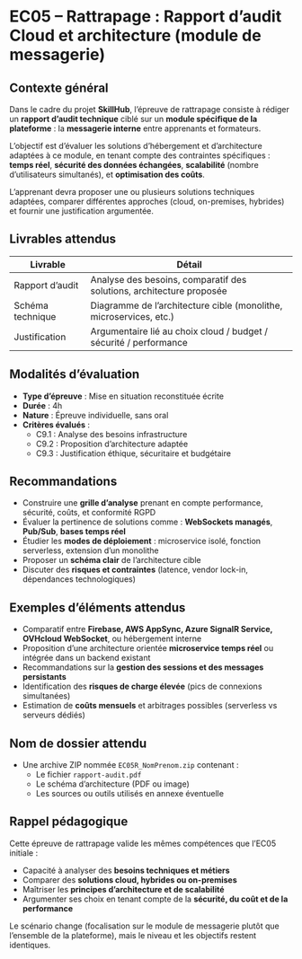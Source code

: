 # EC05 – Rattrapage : Rapport d’audit Cloud et architecture (module de messagerie)

## Contexte général

Dans le cadre du projet **SkillHub**, l’épreuve de rattrapage consiste à rédiger un **rapport d’audit technique** ciblé
sur un **module spécifique de la plateforme** : la **messagerie interne** entre apprenants et formateurs.

L’objectif est d’évaluer les solutions d’hébergement et d’architecture adaptées à ce module, en tenant compte des
contraintes spécifiques : **temps réel**, **sécurité des données échangées**, **scalabilité** (nombre d’utilisateurs
simultanés), et **optimisation des coûts**.

L’apprenant devra proposer une ou plusieurs solutions techniques adaptées, comparer différentes approches (cloud,
on-premises, hybrides) et fournir une justification argumentée.

## Livrables attendus

| Livrable         | Détail                                                               |
|------------------|----------------------------------------------------------------------|
| Rapport d’audit  | Analyse des besoins, comparatif des solutions, architecture proposée |
| Schéma technique | Diagramme de l’architecture cible (monolithe, microservices, etc.)   |
| Justification    | Argumentaire lié au choix cloud / budget / sécurité / performance    |

## Modalités d’évaluation

- **Type d’épreuve** : Mise en situation reconstituée écrite
- **Durée** : 4h
- **Nature** : Épreuve individuelle, sans oral
- **Critères évalués** :
    - C9.1 : Analyse des besoins infrastructure
    - C9.2 : Proposition d’architecture adaptée
    - C9.3 : Justification éthique, sécuritaire et budgétaire

## Recommandations

- Construire une **grille d’analyse** prenant en compte performance, sécurité, coûts, et conformité RGPD
- Évaluer la pertinence de solutions comme : **WebSockets managés**, **Pub/Sub**, **bases temps réel**
- Étudier les **modes de déploiement** : microservice isolé, fonction serverless, extension d’un monolithe
- Proposer un **schéma clair** de l’architecture cible
- Discuter des **risques et contraintes** (latence, vendor lock-in, dépendances technologiques)

## Exemples d’éléments attendus

- Comparatif entre **Firebase, AWS AppSync, Azure SignalR Service, OVHcloud WebSocket**, ou hébergement interne
- Proposition d’une architecture orientée **microservice temps réel** ou intégrée dans un backend existant
- Recommandations sur la **gestion des sessions et des messages persistants**
- Identification des **risques de charge élevée** (pics de connexions simultanées)
- Estimation de **coûts mensuels** et arbitrages possibles (serverless vs serveurs dédiés)

## Nom de dossier attendu

- Une archive ZIP nommée `EC05R_NomPrenom.zip` contenant :
    - Le fichier `rapport-audit.pdf`
    - Le schéma d’architecture (PDF ou image)
    - Les sources ou outils utilisés en annexe éventuelle

## Rappel pédagogique

Cette épreuve de rattrapage valide les mêmes compétences que l’EC05 initiale :

- Capacité à analyser des **besoins techniques et métiers**
- Comparer des **solutions cloud, hybrides ou on-premises**
- Maîtriser les **principes d’architecture et de scalabilité**
- Argumenter ses choix en tenant compte de la **sécurité, du coût et de la performance**

Le scénario change (focalisation sur le module de messagerie plutôt que l’ensemble de la plateforme), mais le niveau et
les objectifs restent identiques.
